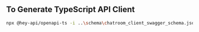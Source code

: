 ## To Generate TypeScript API Client

```bash
npx @hey-api/openapi-ts -i ..\schema\chatroom_client_swagger_schema.json -o chatroom-client
```